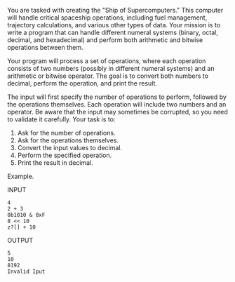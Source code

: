 You are tasked with creating the "Ship of Supercomputers." This computer will handle critical spaceship operations, including fuel management, trajectory calculations, and various other types of data. Your mission is to write a program that can handle different numeral systems (binary, octal, decimal, and hexadecimal) and perform both arithmetic and bitwise operations between them.

Your program will process a set of operations, where each operation consists of two numbers (possibly in different numeral systems) and an arithmetic or bitwise operator. The goal is to convert both numbers to decimal, perform the operation, and print the result.

The input will first specify the number of operations to perform, followed by the operations themselves. Each operation will include two numbers and an operator. Be aware that the input may sometimes be corrupted, so you need to validate it carefully. Your task is to:

1. Ask for the number of operations.
2. Ask for the operations themselves.
3. Convert the input values to decimal.
4. Perform the specified operation.
5. Print the result in decimal.

Example.

INPUT
```
4
2 + 3
0b1010 & 0xF
8 << 10
z?[] + 10
```

OUTPUT 
```
5
10
8192
Invalid Iput
```

